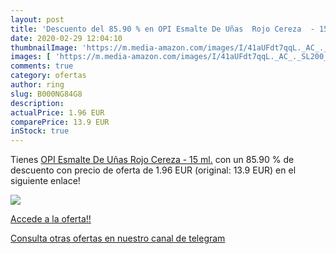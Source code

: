```yaml
---
layout: post
title: 'Descuento del 85.90 % en OPI Esmalte De Uñas  Rojo Cereza  - 15 m'
date: 2020-02-29 12:04:10
thumbnailImage: 'https://m.media-amazon.com/images/I/41aUFdt7qqL._AC_._SL200_.jpg'
images: [ 'https://m.media-amazon.com/images/I/41aUFdt7qqL._AC_._SL200_.jpg' ]
comments: true
category: ofertas
author: ring
slug: B000NG84G8
description:
actualPrice: 1.96 EUR
comparePrice: 13.9 EUR
inStock: true
---
```


Tienes [OPI Esmalte De Uñas  Rojo Cereza  - 15 ml.](https://www.amazon.com/dp/B000NG84G8/?tag=redken08-20) con un 85.90 % de descuento con precio de oferta de 1.96 EUR (original: 13.9 EUR) en el siguiente enlace!

[![](https://m.media-amazon.com/images/I/41aUFdt7qqL._AC_._SL200_.jpg)](https://www.amazon.com/dp/B000NG84G8/?tag=redken08-20)

[Accede a la oferta!!](https://www.amazon.com/dp/B000NG84G8/?tag=redken08-20)

[Consulta otras ofertas en nuestro canal de telegram](https://t.me/s/ofertas25)
